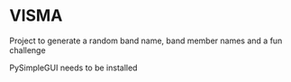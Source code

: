 # VISMA
Project to generate a random band name, band member names and a fun challenge


PySimpleGUI needs to be installed
